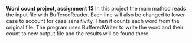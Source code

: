 **Word count project, assignment 13**
In this project the main mathod reads the input file with BufferedReader. 
Each line will also be changed to lower case to account for case sensitivity.
Then it counts each word from the original file.
The program uses BufferedWriter to write the word and their count to new output file and the results will be found there.

